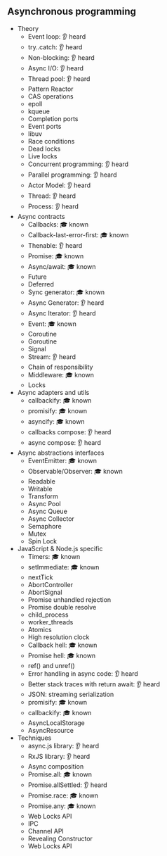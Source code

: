 ## Asynchronous programming

- Theory
  - Event loop: 👂 heard
  - try..catch: 👂 heard
  - Non-blocking: 👂 heard
  - Async I/O: 👂 heard
  - Thread pool: 👂 heard
  - Pattern Reactor
  - CAS operations
  - epoll
  - kqueue
  - Completion ports
  - Event ports
  - libuv
  - Race conditions
  - Dead locks
  - Live locks
  - Concurrent programming: 👂 heard
  - Parallel programming: 👂 heard
  - Actor Model: 👂 heard
  - Thread: 👂 heard
  - Process: 👂 heard
- Async contracts
  - Callbacks: 🎓 known
  - Callback-last-error-first: 🎓 known
  - Thenable: 👂 heard
  - Promise: 🎓 known
  - Async/await: 🎓 known
  - Future
  - Deferred
  - Sync generator: 🎓 known
  - Async Generator: 👂 heard
  - Async Iterator: 👂 heard
  - Event: 🎓 known
  - Coroutine
  - Goroutine
  - Signal
  - Stream: 👂 heard
  - Chain of responsibility
  - Middleware: 🎓 known
  - Locks
- Async adapters and utils
  - callbackify: 🎓 known
  - promisify: 🎓 known
  - asyncify: 🎓 known
  - callbacks compose: 👂 heard
  - async compose: 👂 heard
- Async abstractions interfaces
  - EventEmitter: 🎓 known
  - Observable/Observer: 🎓 known
  - Readable
  - Writable
  - Transform
  - Async Pool
  - Async Queue
  - Async Collector
  - Semaphore
  - Mutex
  - Spin Lock
- JavaScript & Node.js specific
  - Timers: 🎓 known
  - setImmediate: 🎓 known
  - nextTick
  - AbortController
  - AbortSignal
  - Promise unhandled rejection
  - Promise double resolve
  - child_process
  - worker_threads
  - Atomics
  - High resolution clock
  - Callback hell: 🎓 known
  - Promise hell: 🎓 known
  - ref() and unref()
  - Error handling in async code: 👂 heard
  - Better stack traces with return await: 👂 heard
  - JSON: streaming serialization
  - promisify: 🎓 known
  - callbackify: 🎓 known
  - AsyncLocalStorage
  - AsyncResource
- Techniques
  - async.js library: 👂 heard
  - RxJS library: 👂 heard
  - Async composition
  - Promise.all: 🎓 known
  - Promise.allSettled: 👂 heard
  - Promise.race: 🎓 known
  - Promise.any: 🎓 known
  - Web Locks API
  - IPC
  - Channel API
  - Revealing Constructor
  - Web Locks API

